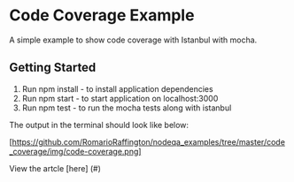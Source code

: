 # Code Coverage Example
A simple example to show code coverage with Istanbul with mocha.


## Getting Started
1. Run npm install -  to install application dependencies
2. Run npm start   - to start application on localhost:3000
3. Run npm test    - to run the mocha tests along with istanbul

The output in the terminal should look like below:

[https://github.com/RomarioRaffington/nodeqa_examples/tree/master/code_coverage/img/code-coverage.png]

View the artcle [here] (#)

